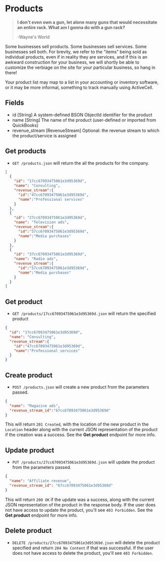 Products
========

> **I don't even own a gun, let alone many guns that would necessitate an entire rack. 
> What am I gonna do with a gun rack?**
>
> -Wayne's World

Some businesses sell products. Some businesses sell services. Some businesses sell both. For brevity, we refer to the "items" being sold as individual products, even if in reality they are services, and if this is an awkward construction for your business, we will shortly be able to customize the verbiage on the site for your particular business, so hang in there!

Your product list may map to a list in your accounting or inventory software, or it may be more informal, something to track manually using ActiveCell.


Fields
------

* id [String] A system-defined BSON ObjectId identifier for the product
* name [String] The name of the product (user-defined or imported from QuickBooks)
* revenue_stream [RevenueStream] Optional: the revenue stream to which the product/service is assigned


Get products
------------

* `GET /products.json` will return the all the products for the company.

```json
[
  {
    "id": "17cc67093475061e3d95369d",
    "name": "Consulting",
    "revenue_stream":{
      "id":"47cc67093475061e3d95369d",
      "name":"Professional services"
    }
  },
  {
    "id": "27cc67093475061e3d95369d",
    "name": "Television ads",
    "revenue_stream":{
      "id":"57cc67093475061e3d95369d",
      "name":"Media purchases"
    }
  },
  {
    "id": "37cc67093475061e3d95369d",
    "name": "Radio ads",
    "revenue_stream":{
      "id":"57cc67093475061e3d95369d",
      "name":"Media purchases"
    }
  }
]
```


Get product
-----------

* `GET /products/17cc67093475061e3d95369d.json` will return the specified product

```json
{
  "id": "17cc67093475061e3d95369d",
  "name": "Consulting",
  "revenue_stream":{
    "id":"47cc67093475061e3d95369d",
    "name":"Professional services"
  }
}
```


Create product
--------------

* `POST /products.json` will create a new product from the parameters passed.

```json
{
  "name": "Magazine ads",
  "revenue_stream_id":"67cc67093475061e3d95369d"
}
```

This will return `201 Created`, with the location of the new product in the `Location` header along with the current JSON representation of the product if the creation was a success. See the **Get product** endpoint for more info.


Update product
--------------

* `PUT /products/27cc67093475061e3d95369d.json` will update the product from the parameters passed.

```json
{
  "name": "Affiliate revenue",
  "revenue_stream_id": "67cc67093475061e3d95369d"
}
```

This will return `200 OK` if the update was a success, along with the current JSON representation of the product in the response body. If the user does not have access to update the product, you'll see `403 Forbidden`. See the **Get product** endpoint for more info.


Delete product
-------------

* `DELETE /products/27cc67093475061e3d95369d.json` will delete the product specified and return `204 No Content` if that was successful. If the user does not have access to delete the product, you'll see `403 Forbidden`.
